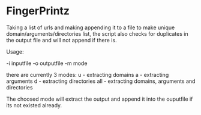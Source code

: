 # FingerPrintz
Taking a list of urls and making appending it to a file to make unique domain/arguments/directories list, the script also checks for duplicates in the output file and will not append if there is.

Usage:

-i inputfile -o outputfile -m mode

there are currently 3 modes:
u - extracting domains
a - extracting arguments
d - extracting directories
all - extracting domains, arguments and directories

The choosed mode will extract the output and append it into the ouputfile if its not existed already.
